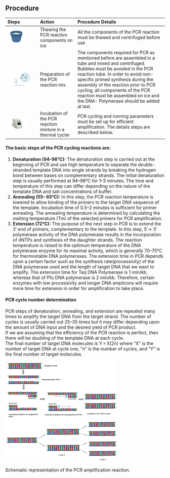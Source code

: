 ## Procedure


Steps | Action  | Procedure Details| 
:--|:--|:--|
<img src="images/Thawing_on_ice.png" class="img-fluid" width="60%"> | Thawing the PCR reaction components on ice |  All the components of the PCR reaction must be thawed and centrifuged before use  |
<img src="images/Components.png" class="img-fluid" width="80%"> | Preparation of the PCR reaction mix |  The components required for PCR as mentioned before are assembled in a tube and mixed and centrifuged. Bubbles must be avoided in the PCR reaction tube. In order to avoid  non-specific primed synthesis during the assembly of the reaction prior to PCR cycling, all components of the PCR reaction must be assembled on ice and the DNA- Polymerase should be added at last.  |
<img src="images/Thermal_cycler.jpg" class="img-fluid" width="70%"> | Incubation of the PCR reaction mixture in a thermal cycler |  PCR cycling and running parameters must be set up for efficient amplification. The details steps are described below.|



#### The basic steps of the PCR cycling reactions are:
1. **Denaturation (94-96°C):** The denaturation step is carried out at the beginning of PCR and use high temperature to  separate the double-stranded template DNA into single strands by breaking the hydrogen bond between bases on complementary strands. The initial denaturation step is usually performed at 94–98°C for 1–3 minutes. The time and temperature of this step can differ depending on the nature of the template DNA and salt concentrations of buffer. 
2. **Annealing (55- 65°C):** In this step, the PCR  reaction temperature is lowered to allow binding of the primers to the target DNA sequence of the template. Incubation time of 0.5–2 minutes is sufficient for primer annealing. The annealing temperature is determined by calculating the melting temperature (Tm) of the selected primers for PCR amplification.
3. **Extension (72°C):** The purpose of the next step in PCR is to extend the 3′ end of primers, complementary to the template. In this step, 5′→ 3′ polymerase activity of the DNA polymerase  results in the incorporation of dNTPs and synthesis of the daughter strands. The reaction temperature is raised to the optimum temperature of the DNA polymerase enzyme for its maximal activity, which is generally 70–75°C for thermostable DNA polymerases. The extension time in PCR depends upon a certain factor such as the synthesis rate(processivity) of the DNA polymerase used and the length of target DNA that we want to amplify. The extension time for Taq DNA Polymerase is 1 min/kb, whereas that of Pfu DNA polymerase is 2 min/kb. Therefore, certain enzymes with low processivity and longer DNA amplicons will require more time for extension in order for amplification to take place.

#### PCR cycle number determination
PCR steps of denaturation, annealing, and extension are repeated many times to amplify the target DNA from the target strand. The number of cycles is usually carried out 25–35 times but it may differ depending upon the amount of DNA input and the desired yield of PCR product.  
If we are assuming that the efficiency of the PCR reaction is perfect, then there will be doubling of the template DNA at each cycle.  
The final number of target DNA molecules is Y = X(2n) 
where “X” is the number of  target DNA  at cycle one, “n” is the number of cycles, and “Y” is the final number of target molecules.

<div><img src="images/pcr2.png" class="img-fluid" width="70%">

</div>

<div><img src="images/PCR-amplification-reaction.png"  class="img-fluid" width="70%">
<p>Schematic representation of the PCR amplification reaction.</p>
</div>